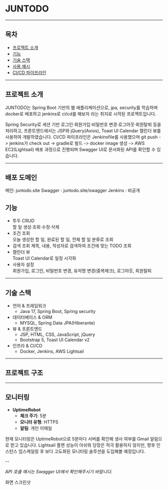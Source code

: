 # JUNTODO

---

## 목차
- [프로젝트 소개](#프로젝트-소개)  
- [기능](#기능)  
- [기술 스택](#기술-스택)  
- [사용 예시](#사용-예시)  
- [CI/CD 파이프라인](#cicd-파이프라인)  

---

## 프로젝트 소개
JUNTODO는 Spring Boot 기반의 웹 애플리케이션으로, 
jpa, security를 학습하며 docker로 배포하고 jenkins로 ci/cd를 해보자 라는 취지로 시작된 프로젝트입니다.

Spring Security로 세션 기반 로그인·회원가입·비밀번호 변경·로그아웃·회원탈퇴 등을 처리하고,
프론트엔드에서는 JSP와 jQuery(Axios), Toast UI Calendar 캘린더 뷰를 사용하여 개발하였습니다.
CI/CD 파이프라인은 Jenkinsfile를 사용했으며 
git push -> jenkins가 check out ->  gradle로 빌드 -> docker image 생성 ->  AWS EC2(Lightsail) 배포 과정으로 진행되며
Swagger UI로 문서화된 API를 확인할 수 있습니다.  

---

## 배포 도메인

메인: juntodo.site
Swagger : juntodo.site/swagger
Jenkins : 비공개

## 기능
- 투두 CRUD  
   할 일 생성·조회·수정·삭제  
- 조건 조회  
   오늘 생성한 할 일, 완료된 할 일, 전체 할 일 분류로 조회
- 검색 조회
    제목, 내용, 작성자로 검색하여 조건에 맞는 TODO 조회
- 캘린더 뷰  
   Toast UI Calendar로 일정 시각화  
- 사용자 설정  
   회원가입, 로그인, 비밀번호 변경, 유저명 변경(중복체크), 로그아웃, 회원탈퇴

---

## 기술 스택
- 언어 & 프레임워크  
  - Java 17, Spring Boot, Spring security
- 데이터베이스 & ORM  
  - MYSQL, Spring Data JPA(Hiberante)
- 뷰 & 프론트엔드  
  - JSP, HTML, CSS, JavaScript, jQuery  
  - Bootstrap 5, Toast UI Calendar v2  
- 인프라 & CI/CD  
  - Docker, Jenkins, AWS Lightsail  

---

## 프로젝트 구조



---

## 모니터링

- **UptimeRobot**  
  - **체크 주기**: 5분  
  - **모니터 유형**: HTTPS  
  - **알림**: 개인 이메일


현재 모니터링은 UptimeRobot으로 5분마다 서버를 확인해 생사 여부를 Gmail 알림으로 받고 있습니다.
Lightsail 플랜 성능이 아쉬워 당장은 적극 활용하지 않지만, 향후 인스턴스 업스케일링 후 보다 고도화된 모니터링 솔루션을 도입해볼 예정입니다.

--

*API 호출 예시는 Swagger UI에서 확인해주시기 바랍니다.*  

화면 스크린샷






